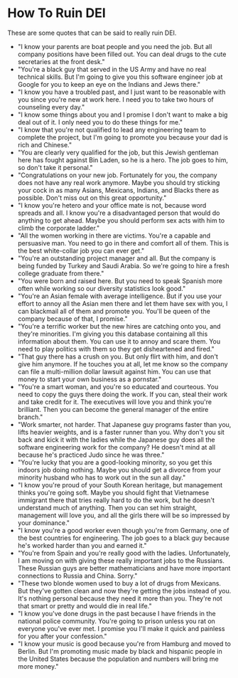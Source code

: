 # How To Ruin DEI 

These are some quotes that can be said to really ruin DEI. 

- "I know your parents are boat people and you need the job. But all company positions have been filled out. You can deal drugs to the cute secretaries at the front desk."
- "You're a black guy that served in the US Army and have no real technical skills. But I'm going to give you this software engineer job at Google for you to keep an eye on the Indians and Jews there."
- "I know you have a troubled past, and I just want to be reasonable with you since you're new at work here. I need you to take two hours of counseling every day."
- "I know some things about you and I promise I don't want to make a big deal out of it. I only need you to do these things for me."
- "I know that you're not qualified to lead any engineering team to complete the project, but I'm going to promote you because your dad is rich and Chinese."
- "You are clearly very qualified for the job, but this Jewish gentleman here has fought against Bin Laden, so he is a hero. The job goes to him, so don't take it personal."
- "Congratulations on your new job. Fortunately for you, the company does not have any real work anymore. Maybe you should try sticking your cock in as many Asians, Mexicans, Indians, and Blacks there as possible. Don't miss out on this great opportunity."
- "I know you're hetero and your office mate is not, because word spreads and all. I know you're a disadvantaged person that would do anything to get ahead. Maybe you should perform sex acts with him to climb the corporate ladder."
- "All the women working in there are victims. You're a capable and persuasive man. You need to go in there and comfort all of them. This is the best white-collar job you can ever get."
- "You're an outstanding project manager and all. But the company is being funded by Turkey and Saudi Arabia. So we're going to hire a fresh college graduate from there."
- "You were born and raised here. But you need to speak Spanish more often while working so our diversity statistics look good."
- "You're an Asian female with average intelligence. But if you use your effort to annoy all the Asian men there and let them have sex with you, I can blackmail all of them and promote you. You'll be queen of the company because of that, I promise."
- "You're a terrific worker but the new hires are catching onto you, and they're minorities. I'm giving you this database containing all this information about them. You can use it to annoy and scare them. You need to play politics with them so they get disheartened and fired."
- "That guy there has a crush on you. But only flirt with him, and don't give him anymore. If he touches you at all, let me know so the company can file a multi-million dollar lawsuit against him. You can use that money to start your own business as a pornstar."
- "You're a smart woman, and you're so educated and courteous. You need to copy the guys there doing the work. If you can, steal their work and take credit for it. The executives will love you and think you're brilliant. Then you can become the general manager of the entire branch."
- "Work smarter, not harder. That Japanese guy programs faster than you, lifts heavier weights, and is a faster runner than you. Why don't you sit back and kick it with the ladies while the Japanese guy does all the software engineering work for the company? He doesn't mind at all because he's practiced Judo since he was three."
- "You're lucky that you are a good-looking minority, so you get this indoors job doing nothing. Maybe you should get a divorce from your minority husband who has to work out in the sun all day." 
- "I know you're proud of your South Korean heritage, but management thinks you're going soft. Maybe you should fight that Vietnamese immigrant there that tries really hard to do the work, but he doesn't understand much of anything. Then you can set him straight, management will love you, and all the girls there will be so impressed by your dominance." 
- "I know you're a good worker even though you're from Germany, one of the best countries for engineering. The job goes to a black guy because he's worked harder than you and earned it."
- "You're from Spain and you're really good with the ladies. Unfortunately, I am moving on with giving these really important jobs to the Russians. These Russian guys are better mathematicians and have more important connections to Russia and China. Sorry."
- "These two blonde women used to buy a lot of drugs from Mexicans. But they've gotten clean and now they're getting the jobs instead of you. It's nothing personal because they need it more than you. They're not that smart or pretty and would die in real life."
- "I know you've done drugs in the past because I have friends in the national police community. You're going to prison unless you rat on everyone you've ever met. I promise you I'll make it quick and painless for you after your confession."
- "I know your music is good because you're from Hamburg and moved to Berlin. But I'm promoting music made by black and hispanic people in the United States because the population and numbers will bring me more money." 
